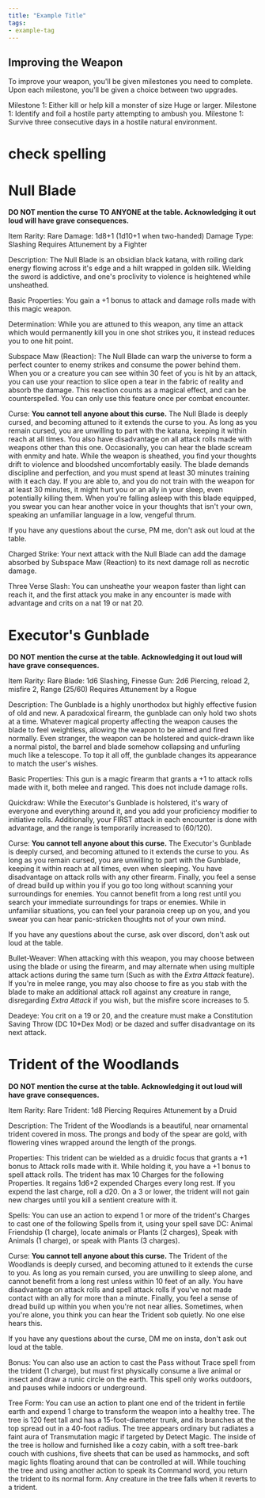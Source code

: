 ```yaml
---
title: "Example Title"
tags:
- example-tag
---
```

## Improving the Weapon
To improve your weapon, you'll be given milestones you need to complete. Upon each milestone, you'll be given a choice between two upgrades.

Milestone 1: Either kill or help kill a monster of size Huge or larger.
Milestone 1: Identify and foil a hostile party attempting to ambush you.
Milestone 1: Survive three consecutive days in a hostile natural environment. 
# check spelling
# Null Blade
**DO NOT mention the curse TO ANYONE at the table. Acknowledging it out loud will have grave consequences.**

Item Rarity: Rare
Damage: 1d8+1 (1d10+1 when two-handed)
Damage Type: Slashing
Requires Attunement by a Fighter

Description: The Null Blade is an obsidian black katana, with roiling dark energy flowing across it's edge and a hilt wrapped in golden silk. Wielding the sword is addictive, and one's proclivity to violence is heightened while unsheathed.

Basic Properties: You gain a +1 bonus to attack and damage rolls made with this magic weapon. 

Determination: While you are attuned to this weapon, any time an attack which would permanently kill you in one shot strikes you, it instead reduces you to one hit point.

Subspace Maw (Reaction): The Null Blade can warp the universe to form a perfect counter to enemy strikes and consume the power behind them. When you or a creature you can see within 30 feet of you is hit by an attack, you can use your reaction to slice open a tear in the fabric of reality and absorb the damage. This reaction counts as a magical effect, and can be counterspelled. You can only use this feature once per combat encounter.

Curse: **You cannot tell anyone about this curse.** The Null Blade is deeply cursed, and becoming attuned to it extends the curse to you. As long as you remain cursed, you are unwilling to part with the katana, keeping it within reach at all times. You also have disadvantage on all attack rolls made with weapons other than this one. Occasionally, you can hear the blade scream with enmity and hate. While the weapon is sheathed, you find your thoughts drift to violence and bloodshed uncomfortably easily. The blade demands discipline and perfection, and you must spend at least 30 minutes training with it each day. If you are able to, and you do not train with the weapon for at least 30 minutes, it might hurt you or an ally in your sleep, even potentially killing them. When you're falling asleep with this blade equipped, you swear you can hear another voice in your thoughts that isn't your own, speaking an unfamiliar language in a low, vengeful thrum.

If you have any questions about the curse, PM me, don't ask out loud at the table.

Charged Strike: Your next attack with the Null Blade can add the damage absorbed by Subspace Maw (Reaction) to its next damage roll as necrotic damage. 

Three Verse Slash: You can unsheathe your weapon faster than light can reach it, and the first attack you make in any encounter is made with advantage and crits on a nat 19 or nat 20.

# Executor's Gunblade
**DO NOT mention the curse at the table. Acknowledging it out loud will have grave consequences.**

Item Rarity: Rare
Blade: 1d6 Slashing, Finesse
Gun: 2d6 Piercing, reload 2, misfire 2, Range (25/60)
Requires Attunement by a Rogue

Description: The Gunblade is a highly unorthodox but highly effective fusion of old and new. A paradoxical firearm, the gunblade can only hold two shots at a time. Whatever magical property affecting the weapon causes the blade to feel weightless, allowing the weapon to be aimed and fired normally. Even stranger, the weapon can be holstered and quick-drawn like a normal pistol, the barrel and blade somehow collapsing and unfurling much like a telescope. To top it all off, the gunblade changes its appearance to match the user's wishes.

Basic Properties: This gun is a magic firearm that grants a +1 to attack rolls made with it, both melee and ranged. This does not include damage rolls.

Quickdraw: While the Executor's Gunblade is holstered, it's wary of everyone and everything around it, and you add your proficiency modifier to initiative rolls. Additionally, your FIRST attack in each encounter is done with advantage, and the range is temporarily increased to (60/120). 

Curse: **You cannot tell anyone about this curse.** The Executor's Gunblade is deeply cursed, and becoming attuned to it extends the curse to you. As long as you remain cursed, you are unwilling to part with the Gunblade, keeping it within reach at all times, even when sleeping. You have disadvantage on attack rolls with any other firearm. Finally, you feel a sense of dread build up within you if you go too long without scanning your surroundings for enemies. You cannot benefit from a long rest until you search your immediate surroundings for traps or enemies. While in unfamiliar situations, you can feel your paranoia creep up on you, and you swear you can hear panic-stricken thoughts not of your own mind.

If you have any questions about the curse, ask over discord, don't ask out loud at the table.

Bullet-Weaver: When attacking with this weapon, you may choose between using the blade or using the firearm, and may alternate when using multiple attack actions during the same turn (Such as with the *Extra Attack* feature). If you're in melee range, you may also choose to fire as you stab with the blade to make an additional attack roll against any creature in range, disregarding *Extra Attack* if you wish, but the misfire score increases to 5.

Deadeye: You crit on a 19 or 20, and the creature must make a Constitution Saving Throw (DC 10+Dex Mod) or be dazed and suffer disadvantage on its next attack.

# Trident of the Woodlands

**DO NOT mention the curse at the table. Acknowledging it out loud will have grave consequences.**

Item Rarity: Rare
Trident: 1d8 Piercing
Requires Attunement by a Druid

Description: The Trident of the Woodlands is a beautiful, near ornamental trident covered in moss. The prongs and body of the spear are gold, with flowering vines wrapped around the length of the prongs.

Properties: This trident can be wielded as a druidic focus that grants a +1 bonus to Attack rolls made with it. While holding it, you have a +1 bonus to spell attack rolls. The trident has max 10 Charges for the following Properties. It regains 1d6+2 expended Charges every long rest. If you expend the last charge, roll a d20. On a 3 or lower, the trident will not gain new charges until you kill a sentient creature with it.

Spells: You can use an action to expend 1 or more of the trident's Charges to cast one of the following Spells from it, using your spell save DC: Animal Friendship (1 charge), locate animals or Plants (2 charges), Speak with Animals (1 charge), or speak with Plants (3 charges). 

Curse: **You cannot tell anyone about this curse.** The Trident of the Woodlands is deeply cursed, and becoming attuned to it extends the curse to you. As long as you remain cursed, you are unwilling to sleep alone, and cannot benefit from a long rest unless within 10 feet of an ally. You have disadvantage on attack rolls and spell attack rolls if you've not made contact with an ally for more than a minute. Finally, you feel a sense of dread build up within you when you're not near allies. Sometimes, when you're alone, you think you can hear the Trident sob quietly. No one else hears this.

If you have any questions about the curse, DM me on insta, don't ask out loud at the table.

Bonus: You can also use an action to cast the Pass without Trace spell from the trident (1 charge), but must first physically consume a live animal or insect and draw a runic circle on the earth. This spell only works outdoors, and pauses while indoors or underground.
  
Tree Form: You can use an action to plant one end of the trident in fertile earth and expend 1 charge to transform the weapon into a healthy tree. The tree is 120 feet tall and has a 15-foot-diameter trunk, and its branches at the top spread out in a 40-foot radius. The tree appears ordinary but radiates a faint aura of Transmutation magic if targeted by Detect Magic. The inside of the tree is hollow and furnished like a cozy cabin, with a soft tree-bark couch with cushions, five sheets that can be used as hammocks, and soft magic lights floating around that can be controlled at will. While touching the tree and using another action to speak its Command word, you return the trident to its normal form. Any creature in the tree falls when it reverts to a trident.